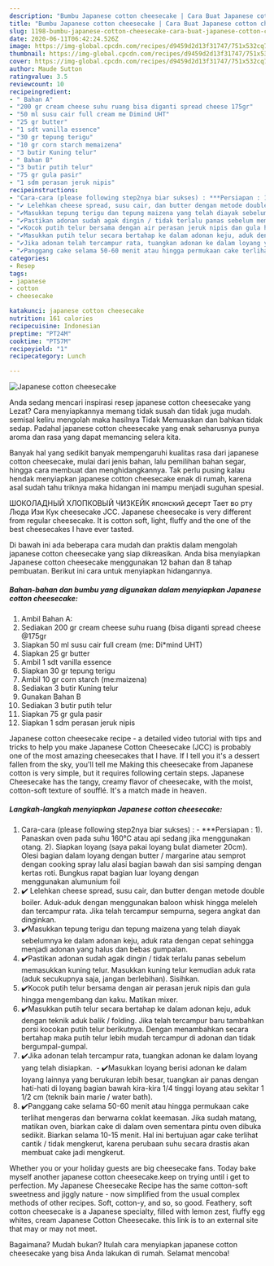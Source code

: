 ```yaml
---
description: "Bumbu Japanese cotton cheesecake | Cara Buat Japanese cotton cheesecake Yang Bisa Manjain Lidah"
title: "Bumbu Japanese cotton cheesecake | Cara Buat Japanese cotton cheesecake Yang Bisa Manjain Lidah"
slug: 1198-bumbu-japanese-cotton-cheesecake-cara-buat-japanese-cotton-cheesecake-yang-bisa-manjain-lidah
date: 2020-06-11T06:42:24.526Z
image: https://img-global.cpcdn.com/recipes/d9459d2d13f31747/751x532cq70/japanese-cotton-cheesecake-foto-resep-utama.jpg
thumbnail: https://img-global.cpcdn.com/recipes/d9459d2d13f31747/751x532cq70/japanese-cotton-cheesecake-foto-resep-utama.jpg
cover: https://img-global.cpcdn.com/recipes/d9459d2d13f31747/751x532cq70/japanese-cotton-cheesecake-foto-resep-utama.jpg
author: Maude Sutton
ratingvalue: 3.5
reviewcount: 10
recipeingredient:
- " Bahan A"
- "200 gr cream cheese suhu ruang bisa diganti spread cheese 175gr"
- "50 ml susu cair full cream me Dimind UHT"
- "25 gr butter"
- "1 sdt vanilla essence"
- "30 gr tepung terigu"
- "10 gr corn starch memaizena"
- "3 butir Kuning telur"
- " Bahan B"
- "3 butir putih telur"
- "75 gr gula pasir"
- "1 sdm perasan jeruk nipis"
recipeinstructions:
- "Cara-cara (please following step2nya biar sukses) : ***Persiapan : 1). Panaskan oven pada suhu 160°C atau api sedang jika menggunakan otang. 2). Siapkan loyang (saya pakai loyang bulat diameter 20cm). Olesi bagian dalam loyang dengan butter / margarine atau semprot dengan cooking spray lalu alasi bagian bawah dan sisi samping dengan kertas roti. Bungkus rapat bagian luar loyang dengan menggunakan alumunium foil"
- "✔️ Lelehkan cheese spread, susu cair, dan butter dengan metode double boiler. Aduk-aduk dengan menggunakan baloon whisk hingga meleleh dan tercampur rata. Jika telah tercampur sempurna, segera angkat dan dinginkan."
- "✔️Masukkan tepung terigu dan tepung maizena yang telah diayak sebelumnya ke dalam adonan keju, aduk rata dengan cepat sehingga menjadi adonan yang halus dan bebas gumpalan."
- "✔️Pastikan adonan sudah agak dingin / tidak terlalu panas sebelum memasukkan kuning telur. Masukkan kuning telur kemudian aduk rata (aduk secukupnya saja, jangan berlebihan). Sisihkan."
- "✔️Kocok putih telur bersama dengan air perasan jeruk nipis dan gula hingga mengembang dan kaku. Matikan mixer."
- "✔️Masukkan putih telur secara bertahap ke dalam adonan keju, aduk dengan teknik aduk balik / folding. Jika telah tercampur baru tambahkan porsi kocokan putih telur berikutnya. Dengan menambahkan secara bertahap maka putih telur lebih mudah tercampur di adonan dan tidak bergumpal-gumpal."
- "✔️Jika adonan telah tercampur rata, tuangkan adonan ke dalam loyang yang telah disiapkan.  ✔️Masukkan loyang berisi adonan ke dalam loyang lainnya yang berukuran lebih besar, tuangkan air panas dengan hati-hati di loyang bagian bawah kira-kira 1/4 tinggi loyang atau sekitar 1 1/2 cm (teknik bain marie / water bath)."
- "✔️Panggang cake selama 50-60 menit atau hingga permukaan cake terlihat mengeras dan berwarna coklat keemasan. Jika sudah matang, matikan oven, biarkan cake di dalam oven sementara pintu oven dibuka sedikit. Biarkan selama 10-15 menit. Hal ini bertujuan agar cake terlihat cantik / tidak mengkerut, karena perubaan suhu secara drastis akan membuat cake jadi mengkerut."
categories:
- Resep
tags:
- japanese
- cotton
- cheesecake

katakunci: japanese cotton cheesecake 
nutrition: 161 calories
recipecuisine: Indonesian
preptime: "PT24M"
cooktime: "PT57M"
recipeyield: "1"
recipecategory: Lunch

---
```



![Japanese cotton cheesecake](https://img-global.cpcdn.com/recipes/d9459d2d13f31747/751x532cq70/japanese-cotton-cheesecake-foto-resep-utama.jpg)

Anda sedang mencari inspirasi resep japanese cotton cheesecake yang Lezat? Cara menyiapkannya memang tidak susah dan tidak juga mudah. semisal keliru mengolah maka hasilnya Tidak Memuaskan dan bahkan tidak sedap. Padahal japanese cotton cheesecake yang enak seharusnya punya aroma dan rasa yang dapat memancing selera kita.

Banyak hal yang sedikit banyak mempengaruhi kualitas rasa dari japanese cotton cheesecake, mulai dari jenis bahan, lalu pemilihan bahan segar, hingga cara membuat dan menghidangkannya. Tak perlu pusing kalau hendak menyiapkan japanese cotton cheesecake enak di rumah, karena asal sudah tahu triknya maka hidangan ini mampu menjadi suguhan spesial.

ШОКОЛАДНЫЙ ХЛОПКОВЫЙ ЧИЗКЕЙК японский десерт Тает во рту Люда Изи Кук cheesecake JCC. Japanese cheesecake is very different from regular cheesecake. It is cotton soft, light, fluffy and the one of the best cheesecakes I have ever tasted.


Di bawah ini ada beberapa cara mudah dan praktis dalam mengolah japanese cotton cheesecake yang siap dikreasikan. Anda bisa menyiapkan Japanese cotton cheesecake menggunakan 12 bahan dan 8 tahap pembuatan. Berikut ini cara untuk menyiapkan hidangannya.

<!--inarticleads1-->

##### Bahan-bahan dan bumbu yang digunakan dalam menyiapkan Japanese cotton cheesecake:

1. Ambil  Bahan A:
1. Sediakan 200 gr cream cheese suhu ruang (bisa diganti spread cheese @175gr
1. Siapkan 50 ml susu cair full cream (me: Di*mind UHT)
1. Siapkan 25 gr butter
1. Ambil 1 sdt vanilla essence
1. Siapkan 30 gr tepung terigu
1. Ambil 10 gr corn starch (me:maizena)
1. Sediakan 3 butir Kuning telur
1. Gunakan  Bahan B
1. Sediakan 3 butir putih telur
1. Siapkan 75 gr gula pasir
1. Siapkan 1 sdm perasan jeruk nipis


Japanese cotton cheesecake recipe - a detailed video tutorial with tips and tricks to help you make Japanese Cotton Cheesecake (JCC) is probably one of the most amazing cheesecakes that I have. If I tell you it&#39;s a dessert fallen from the sky, you&#39;ll tell me Making this cheesecake from Japanese cotton is very simple, but it requires following certain steps. Japanese Cheesecake has the tangy, creamy flavor of cheesecake, with the moist, cotton-soft texture of soufflé. It&#39;s a match made in heaven. 

<!--inarticleads2-->

##### Langkah-langkah menyiapkan Japanese cotton cheesecake:

1. Cara-cara (please following step2nya biar sukses) : - ***Persiapan : 1). Panaskan oven pada suhu 160°C atau api sedang jika menggunakan otang. 2). Siapkan loyang (saya pakai loyang bulat diameter 20cm). Olesi bagian dalam loyang dengan butter / margarine atau semprot dengan cooking spray lalu alasi bagian bawah dan sisi samping dengan kertas roti. Bungkus rapat bagian luar loyang dengan menggunakan alumunium foil
1. ✔️ Lelehkan cheese spread, susu cair, dan butter dengan metode double boiler. Aduk-aduk dengan menggunakan baloon whisk hingga meleleh dan tercampur rata. Jika telah tercampur sempurna, segera angkat dan dinginkan.
1. ✔️Masukkan tepung terigu dan tepung maizena yang telah diayak sebelumnya ke dalam adonan keju, aduk rata dengan cepat sehingga menjadi adonan yang halus dan bebas gumpalan.
1. ✔️Pastikan adonan sudah agak dingin / tidak terlalu panas sebelum memasukkan kuning telur. Masukkan kuning telur kemudian aduk rata (aduk secukupnya saja, jangan berlebihan). Sisihkan.
1. ✔️Kocok putih telur bersama dengan air perasan jeruk nipis dan gula hingga mengembang dan kaku. Matikan mixer.
1. ✔️Masukkan putih telur secara bertahap ke dalam adonan keju, aduk dengan teknik aduk balik / folding. Jika telah tercampur baru tambahkan porsi kocokan putih telur berikutnya. Dengan menambahkan secara bertahap maka putih telur lebih mudah tercampur di adonan dan tidak bergumpal-gumpal.
1. ✔️Jika adonan telah tercampur rata, tuangkan adonan ke dalam loyang yang telah disiapkan.  - ✔️Masukkan loyang berisi adonan ke dalam loyang lainnya yang berukuran lebih besar, tuangkan air panas dengan hati-hati di loyang bagian bawah kira-kira 1/4 tinggi loyang atau sekitar 1 1/2 cm (teknik bain marie / water bath).
1. ✔️Panggang cake selama 50-60 menit atau hingga permukaan cake terlihat mengeras dan berwarna coklat keemasan. Jika sudah matang, matikan oven, biarkan cake di dalam oven sementara pintu oven dibuka sedikit. Biarkan selama 10-15 menit. Hal ini bertujuan agar cake terlihat cantik / tidak mengkerut, karena perubaan suhu secara drastis akan membuat cake jadi mengkerut.


Whether you or your holiday guests are big cheesecake fans. Today bake myself another japanese cotton cheesecake.keep on trying until i get to perfection. My Japanese Cheesecake Recipe has the same cotton-soft sweetness and jiggly nature - now simplified from the usual complex methods of other recipes. Soft, cotton-y, and so, so good. Feathery, soft cotton cheesecake is a Japanese specialty, filled with lemon zest, fluffy egg whites, cream Japanese Cotton Cheesecake. this link is to an external site that may or may not meet. 

Bagaimana? Mudah bukan? Itulah cara menyiapkan japanese cotton cheesecake yang bisa Anda lakukan di rumah. Selamat mencoba!
